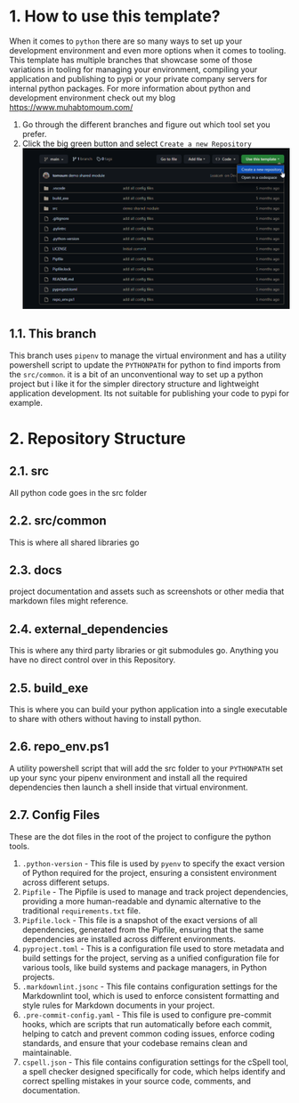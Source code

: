 # 1. How to use this template?

When it comes to `python` there are so many ways to set up your development environment
and even more options when it comes to tooling. This template has multiple branches
that showcase some of those variations in tooling for managing your environment, compiling
your application and publishing to pypi or your private company servers for internal
python packages. For more information about python and development environment check out
my blog <https://www.muhabtomoum.com/>

1. Go through the different branches and figure out which tool set you prefer.
2. Click the big green button and select `Create a new Repository`
![Alt text](docs/assets/use_template.png)

## 1.1. This branch

This branch uses `pipenv` to manage the virtual environment and has a utility powershell
script to update the `PYTHONPATH` for python to find imports from the `src/common`. it
is a bit of an unconventional way to set up a python project but i like it for the simpler
directory structure and lightweight application development. Its not suitable for publishing
your code to pypi for example.

# 2. Repository Structure

## 2.1. src

All python code goes in the src folder

## 2.2. src/common

This is where all shared libraries go

## 2.3. docs

project documentation and assets such as screenshots or other media that
markdown files might reference.

## 2.4. external_dependencies

This is where any third party libraries or git submodules go. Anything you have
no direct control over in this Repository.

## 2.5. build_exe

This is where you can build your python application into a single executable to share
with others without having to install python.

## 2.6. repo_env.ps1

A utility powershell script that will add the src folder to your `PYTHONPATH` set up your
sync your pipenv environment and install all the required dependencies then launch
a shell inside that virtual environment.

## 2.7. Config Files

These are the dot files in the root of the project to configure the python tools.

1. `.python-version` - This file is used by `pyenv` to specify the exact version of
   Python required for the project, ensuring a consistent environment across different setups.
2. `Pipfile` - The Pipfile is used to manage and track project dependencies, providing
   a more human-readable and dynamic alternative to the traditional `requirements.txt` file.
3. `Pipfile.lock` - This file is a snapshot of the exact versions of all dependencies,
   generated from the Pipfile, ensuring that the same dependencies are installed across
   different environments.
4. `pyproject.toml` - This is a configuration file used to store metadata and build
   settings for the project, serving as a unified configuration file for various tools,
   like build systems and package managers, in Python projects.
5. `.markdownlint.jsonc` - This file contains configuration settings for the
   Markdownlint tool, which is used to enforce consistent formatting and style rules
   for Markdown documents in your project.
6. `.pre-commit-config.yaml` - This file is used to configure pre-commit hooks, which
   are scripts that run automatically before each commit, helping to catch and prevent
   common coding issues, enforce coding standards, and ensure that your codebase remains
    clean and maintainable.
7. `cspell.json` - This file contains configuration settings for the cSpell tool, a
   spell checker designed specifically for code, which helps identify and correct
   spelling mistakes in your source code, comments, and documentation.
